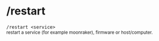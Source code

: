 # /restart

`/restart <service>`  
<small>restart a service (for example moonraker), firmware or host/computer.</small>